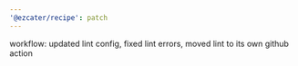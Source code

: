 ```yaml
---
'@ezcater/recipe': patch
---
```


workflow: updated lint config, fixed lint errors, moved lint to its own github action
